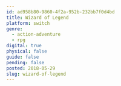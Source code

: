 ```yaml
---
id: ad958b80-9860-4f2a-952b-232bb7f0d4bd
title: Wizard of Legend
platform: switch
genre:
  - action-adventure
  - rpg
digital: true
physical: false
guide: false
pending: false
posted: 2018-05-29
slug: wizard-of-legend
---
```

